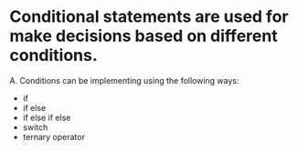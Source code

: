  # Conditional statements are used for make decisions based on different conditions.

 A. Conditions can be implementing using the following ways:
*  if
* if else
* if else if else
* switch
* ternary operator